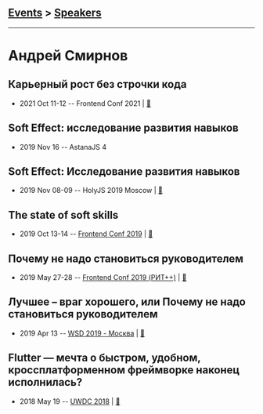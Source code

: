 ## [Events](../README.md) > [Speakers](../speakers.md)
---

# Андрей Смирнов

## Карьерный рост без строчки кода
- 2021 Oct 11-12 -- Frontend Conf 2021  | [:notebook:](https://sandark7.github.io/FrontendConf2021/)  
## Soft Effect: исследование развития навыков
- 2019 Nov 16 -- AstanaJS 4    
## Soft Effect: Исследование развития навыков
- 2019 Nov 08-09 -- HolyJS 2019 Moscow  | [:notebook:](https://sandark7.github.io/HolyJS2019/)  
## The state of soft skills
- 2019 Oct 13-14 -- [Frontend Conf 2019](https://youtu.be/N69EeXBEjKg)  | [:notebook:](https://sandark7.github.io/404Fest2019/)  
## Почему не надо становиться руководителем
- 2019 May 27-28 -- [Frontend Conf 2019 (РИТ++)](https://www.youtube.com/watch?v=sq9rvSjQRKM)  | [:notebook:](https://www.dropbox.com/sh/kg71jju3yvj5jqw/AAAWsZAnr2OOwKKDI2vwVJAoa/%D0%9A%D0%BE%D0%BD%D0%B3%D1%80%D0%B5%D1%81%D1%81-%D1%85%D0%BE%D0%BB%D0%BB/27.05/9.%D0%9F%D0%BE%D1%87%D0%B5%D0%BC%D1%83_%D0%BD%D0%B5_%D0%BD%D0%B0%D0%B4%D0%BE_%D1%81%D1%82%D0%B0%D0%BD%D0%BE%D0%B2%D0%B8%D1%82%D1%8C%D1%81%D1%8F_%D1%80%D1%83%D0%BA%D0%BE%D0%B2%D0%BE%D0%B4%D0%B8%D1%82%D0%B5%D0%BB%D0%B5%D0%BC_%D0%90%D0%BD%D0%B4%D1%80%D0%B5%D0%B9%20%D0%A1%D0%BC%D0%B8%D1%80%D0%BD%D0%BE%D0%B2_%D0%B2%D0%B5%D1%80.1.pdf?dl=0)  
## Лучшее – враг хорошего, или Почему не надо становиться руководителем
- 2019 Apr 13 -- [WSD 2019 - Москва](https://www.youtube.com/watch?v=1mIcdj_ZXT8)  | [:notebook:](https://wsd.events/2019/04/13/pres/dont-team-lead/)  
## Flutter — мечта о быстром, удобном, кроссплатформенном фреймворке наконец исполнилась?
- 2018 May 19 -- [UWDC 2018](https://www.youtube.com/watch?v=qLHr8CB7kn4)  | [:notebook:](https://2018.uwdc.ru/storage/lectures/presentaions/7iQ3jDGaPzzX9hX98rmqkGMM1abXqns01tBDjxMS.pdf)  
